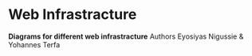 <h1>Web Infrastracture</h1>
<strong>Diagrams for different web infrastracture</strong>
Authors
Eyosiyas Nigussie & Yohannes Terfa
